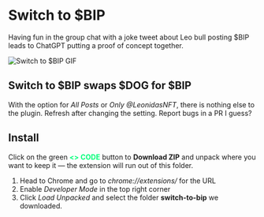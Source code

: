 # Switch to $BIP

Having fun in the group chat with a joke tweet about Leo bull posting $BIP leads to ChatGPT putting a proof of concept together.

![Switch to $BIP GIF](https://github.com/TedyKGB/switch-to-bip/blob/main/bip-dog-extension.gif "Switch to $BIP")

## Switch to $BIP swaps $DOG for $BIP 

With the option for *All Posts* or *Only @LeonidasNFT*, there is nothing else to the plugin. Refresh after changing the setting. Report bugs in a PR I guess?

## Install

Click on the green **<span style="color: #00FF79;"><> CODE</span>** button to **Download ZIP** and unpack where you want to keep it — the extension will run out of this folder.

1. Head to Chrome and go to *chrome://extensions/* for the URL
2. Enable *Developer Mode* in the top right corner
3. Click *Load Unpacked* and select the folder **switch-to-bip** we downloaded.
